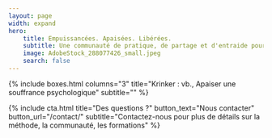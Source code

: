 ```yaml
---
layout: page
width: expand
hero:
    title: Empuissancées. Apaisées. Libérées.
    subtitle: Une communauté de pratique, de partage et d'entraide pour l'apaisement des souffrances individuelles
    image: AdobeStock_288077426_small.jpeg
    search: false
---
```


{% include boxes.html columns="3" title="Krinker : vb., Apaiser une souffrance psychologique" subtitle="" %}
<!--
{% include featured.html tag="featured" title="Popular Articles" subtitle="Selected featured articles to get you started fast in Jekyll" %}
{% include videos.html columns="2" title="Video Tutorials" subtitle="Watch screencasts to get you started fast with Jekyll" %}
{% include faqs.html multiple="true" title="Frequently asked questions" category="presale" subtitle="Find quicke answers to frequent pre-sale questions asked by customers" %}
{% include team.html authors="evan, john, sara, alex, tom, daniel" title="We are here to help" subtitle="Our team is just an email away ready to answer your questions" %}
-->
{% include cta.html title="Des questions ?" button_text="Nous contacter" button_url="/contact/" subtitle="Contactez-nous pour plus de détails sur la méthode, la communauté, les formations" %}

